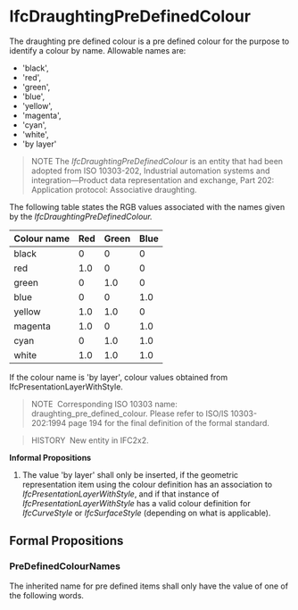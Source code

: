 # IfcDraughtingPreDefinedColour

The draughting pre defined colour is a pre defined colour for the purpose to identify a colour by name. Allowable names are:

* 'black',
* 'red',
* 'green',
* 'blue',
* 'yellow',
* 'magenta',
* 'cyan',
* 'white',
* 'by layer'
<!-- end of short definition -->

> NOTE The _IfcDraughtingPreDefinedColour_ is an entity that had been adopted from ISO 10303-202, Industrial automation systems and integration—Product data representation and exchange, Part 202: Application protocol: Associative draughting.

The following table states the RGB values associated with the names given by the _IfcDraughtingPreDefinedColour._

|Colour name|Red|Green|Blue|
|--- |--- |--- |--- |
|black|0|0|0|
|red|1.0|0|0|
|green|0|1.0|0|
|blue|0|0|1.0|
|yellow|1.0|1.0|0|
|magenta|1.0|0|1.0|
|cyan|0|1.0|1.0|
|white|1.0|1.0|1.0|

If the colour name is 'by layer', colour values obtained from IfcPresentationLayerWithStyle.

> NOTE  Corresponding ISO 10303 name: draughting_pre_defined_colour. Please refer to ISO/IS 10303-202:1994 page 194 for the final definition of the formal standard.

> HISTORY  New entity in IFC2x2.

**Informal Propositions**

1. The value 'by layer' shall only be inserted, if the geometric representation item using the colour definition has an association to _IfcPresentationLayerWithStyle_, and if that instance of _IfcPresentationLayerWithStyle_ has a valid colour definition for _IfcCurveStyle_ or _IfcSurfaceStyle_ (depending on what is applicable).

## Formal Propositions

### PreDefinedColourNames
The inherited name for pre defined items shall only have the value of one of the following words.

